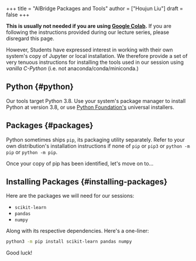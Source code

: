 +++
title = "AIBridge Packages and Tools"
author = ["Houjun Liu"]
draft = false
+++

****This is usually not needed if you are using [Google Colab](https://colab.research.google.com/).**** If you are following the instructions provided during our lecture series, please disregard this page.

However, Students have expressed interest in working with their own system's copy of Jupyter or local installation. We therefore provide a set of very tenuous instructions for installing the tools used in our session using _vanilla C-Python_ (i.e. not anaconda/conda/miniconda.)


## Python {#python}

Our tools target Python 3.8. Use your system's package manager to install Python at version 3.8, or use [Python Foundation's](https://www.python.org/downloads/release/python-3813/) universal installers.


## Packages {#packages}

Python sometimes ships `pip`, its packaging utility separately. Refer to your own distribution's installation instructions if none of `pip` or `pip3` or `python -m pip` or `python -m pip`.

Once your copy of pip has been identified, let's move on to...


## Installing Packages {#installing-packages}

Here are the packages we will need for our sessions:

-   `scikit-learn`
-   `pandas`
-   `numpy`

Along with its respective dependencies. Here's a one-liner:

```bash
python3 -m pip install scikit-learn pandas numpy
```

Good luck!